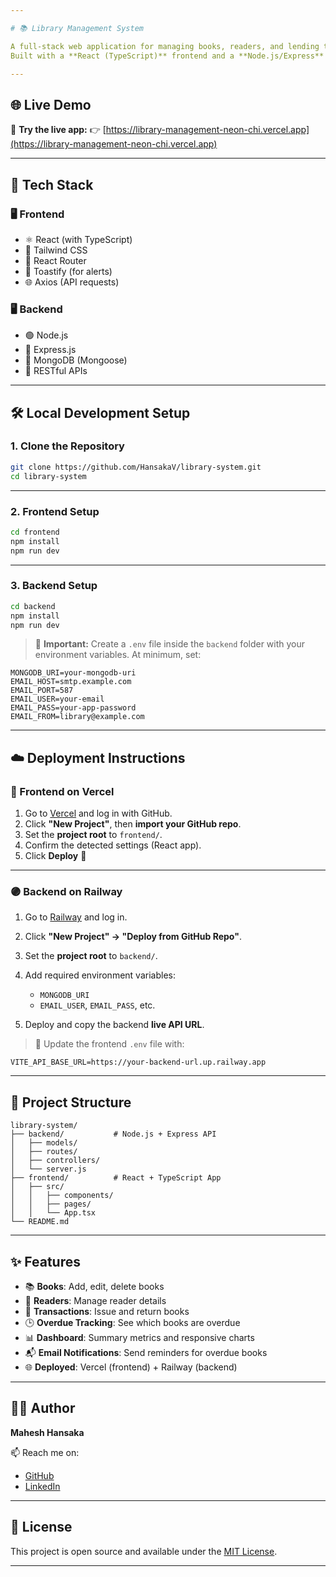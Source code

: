 ```yaml
---

# 📚 Library Management System

A full-stack web application for managing books, readers, and lending transactions in a library.
Built with a **React (TypeScript)** frontend and a **Node.js/Express** backend.

---
```


## 🌐 Live Demo

🔗 **Try the live app:**
👉 [https://library-management-neon-chi.vercel.app](https://library-management-neon-chi.vercel.app)

---

## 🚀 Tech Stack

### 🖥️ Frontend

* ⚛️ React (with TypeScript)
* 💨 Tailwind CSS
* 🔁 React Router
* 🔔 Toastify (for alerts)
* 🌐 Axios (API requests)

### 🖥️ Backend

* 🟢 Node.js
* 🚂 Express.js
* 🍃 MongoDB (Mongoose)
* 🔗 RESTful APIs

---

## 🛠️ Local Development Setup

### 1. Clone the Repository

```bash
git clone https://github.com/HansakaV/library-system.git
cd library-system
```

---

### 2. Frontend Setup

```bash
cd frontend
npm install
npm run dev
```

---

### 3. Backend Setup

```bash
cd backend
npm install
npm run dev
```

> 📝 **Important:**
> Create a `.env` file inside the `backend` folder with your environment variables. At minimum, set:

```env
MONGODB_URI=your-mongodb-uri
EMAIL_HOST=smtp.example.com
EMAIL_PORT=587
EMAIL_USER=your-email
EMAIL_PASS=your-app-password
EMAIL_FROM=library@example.com
```

---

## ☁️ Deployment Instructions

### 🔵 Frontend on Vercel

1. Go to [Vercel](https://vercel.com/) and log in with GitHub.
2. Click **"New Project"**, then **import your GitHub repo**.
3. Set the **project root** to `frontend/`.
4. Confirm the detected settings (React app).
5. Click **Deploy** 🎉

---

### 🟣 Backend on Railway

1. Go to [Railway](https://railway.app/) and log in.
2. Click **"New Project" → "Deploy from GitHub Repo"**.
3. Set the **project root** to `backend/`.
4. Add required environment variables:

   * `MONGODB_URI`
   * `EMAIL_USER`, `EMAIL_PASS`, etc.
5. Deploy and copy the backend **live API URL**.

> 🔁 Update the frontend `.env` file with:

```env
VITE_API_BASE_URL=https://your-backend-url.up.railway.app
```

---

## 📁 Project Structure

```
library-system/
├── backend/           # Node.js + Express API
│   ├── models/
│   ├── routes/
│   ├── controllers/
│   └── server.js
├── frontend/          # React + TypeScript App
│   ├── src/
│   │   ├── components/
│   │   ├── pages/
│   │   └── App.tsx
└── README.md
```

---

## ✨ Features

* 📚 **Books**: Add, edit, delete books
* 👤 **Readers**: Manage reader details
* 🔄 **Transactions**: Issue and return books
* 🕒 **Overdue Tracking**: See which books are overdue
* 📊 **Dashboard**: Summary metrics and responsive charts
* 📬 **Email Notifications**: Send reminders for overdue books
* 🌐 **Deployed**: Vercel (frontend) + Railway (backend)

---

## 👨‍💻 Author

**Mahesh Hansaka**

📫 Reach me on:

* [GitHub](https://github.com/orion343dream)
* [LinkedIn](https://linkedin.com/in/your-profile)

---

## 📄 License

This project is open source and available under the [MIT License](./LICENSE).

---